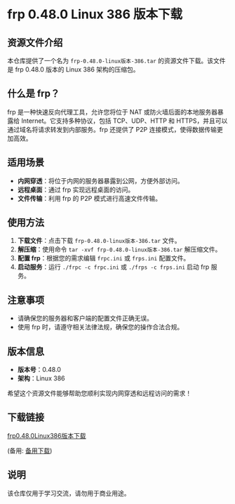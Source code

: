 # frp 0.48.0 Linux 386 版本下载

## 资源文件介绍

本仓库提供了一个名为 `frp-0.48.0-linux版本-386.tar` 的资源文件下载。该文件是 frp 0.48.0 版本的 Linux 386 架构的压缩包。

## 什么是 frp？

frp 是一种快速反向代理工具，允许您将位于 NAT 或防火墙后面的本地服务器暴露给 Internet。它支持多种协议，包括 TCP、UDP、HTTP 和 HTTPS，并且可以通过域名将请求转发到内部服务。frp 还提供了 P2P 连接模式，使得数据传输更加高效。

## 适用场景

- **内网穿透**：将位于内网的服务器暴露到公网，方便外部访问。
- **远程桌面**：通过 frp 实现远程桌面的访问。
- **文件传输**：利用 frp 的 P2P 模式进行高速文件传输。

## 使用方法

1. **下载文件**：点击下载 `frp-0.48.0-linux版本-386.tar` 文件。
2. **解压缩**：使用命令 `tar -xvf frp-0.48.0-linux版本-386.tar` 解压缩文件。
3. **配置 frp**：根据您的需求编辑 `frpc.ini` 或 `frps.ini` 配置文件。
4. **启动服务**：运行 `./frpc -c frpc.ini` 或 `./frps -c frps.ini` 启动 frp 服务。

## 注意事项

- 请确保您的服务器和客户端的配置文件正确无误。
- 使用 frp 时，请遵守相关法律法规，确保您的操作合法合规。

## 版本信息

- **版本号**：0.48.0
- **架构**：Linux 386

希望这个资源文件能够帮助您顺利实现内网穿透和远程访问的需求！

## 下载链接
[frp0.48.0Linux386版本下载](https://pan.quark.cn/s/f63190078b92) 

(备用: [备用下载](https://pan.baidu.com/s/1Fam0_wBYx7_RKRqtvZPvrA?pwd=1234))

## 说明

该仓库仅用于学习交流，请勿用于商业用途。
